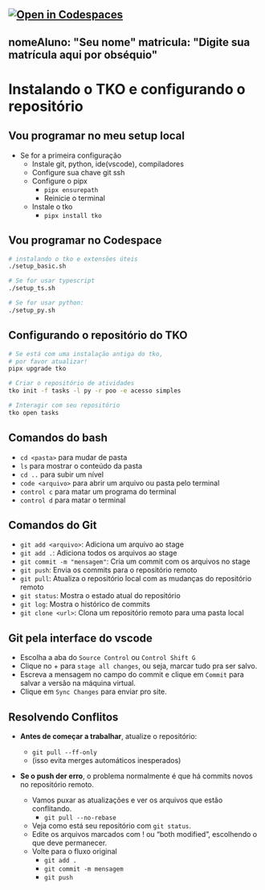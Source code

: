 [![Open in Codespaces](https://classroom.github.com/assets/launch-codespace-2972f46106e565e64193e422d61a12cf1da4916b45550586e14ef0a7c637dd04.svg)](https://classroom.github.com/open-in-codespaces?assignment_repo_id=21342320)
---
nomeAluno: "Seu nome"
matricula: "Digite sua matrícula aqui por obséquio"
---

# Instalando o TKO e configurando o repositório

## Vou programar no meu setup local

- Se for a primeira configuração
  - Instale git, python, ide(vscode), compiladores
  - Configure sua chave git ssh
  - Configure o pipx
    - `pipx ensurepath`
    - Reinicie o terminal
  - Instale o tko
    - `pipx install tko`

## Vou programar no Codespace

```bash
# instalando o tko e extensões úteis
./setup_basic.sh

# Se for usar typescript
./setup_ts.sh

# Se for usar python:
./setup_py.sh
```


## Configurando o repositório do TKO

```bash
# Se está com uma instalação antiga do tko,
# por favor atualizar!
pipx upgrade tko

# Criar o repositório de atividades
tko init -f tasks -l py -r poo -e acesso simples

# Interagir com seu repositório
tko open tasks
```

## Comandos do bash

- `cd <pasta>` para mudar de pasta
- `ls` para mostrar o conteúdo da pasta
- `cd ..` para subir um nível
- `code <arquivo>` para abrir um arquivo ou pasta pelo terminal
- `control c` para matar um programa do terminal
- `control d` para matar o terminal

## Comandos do Git

- `git add <arquivo>`: Adiciona um arquivo ao stage
- `git add .`: Adiciona todos os arquivos ao stage
- `git commit -m "mensagem"`: Cria um commit com os arquivos no stage
- `git push`: Envia os commits para o repositório remoto
- `git pull`: Atualiza o repositório local com as mudanças do repositório remoto
- `git status`: Mostra o estado atual do repositório
- `git log`: Mostra o histórico de commits
- `git clone <url>`: Clona um repositório remoto para uma pasta local

## Git pela interface do vscode

- Escolha a aba do `Source Control` ou `Control Shift G`
- Clique no + para `stage all changes`, ou seja, marcar tudo pra ser salvo.
- Escreva a mensagem no campo do commit e clique em `Commit` para salvar a versão na máquina virtual.
- Clique em `Sync Changes` para enviar pro site.

## Resolvendo Conflitos

- **Antes de começar a trabalhar**, atualize o repositório:
  - `git pull --ff-only`
  - (isso evita merges automáticos inesperados)

- **Se o push der erro**, o problema normalmente é que há commits novos no repositório remoto.
  - Vamos puxar as atualizações e ver os arquivos que estão conflitando.
    - `git pull --no-rebase`
  - Veja como está seu repositório com `git status`. 
  - Edite os arquivos marcados com ! ou “both modified”, escolhendo o que deve permanecer.
  - Volte para o fluxo original
    - `git add .`
    - `git commit -m mensagem`
    - `git push`
